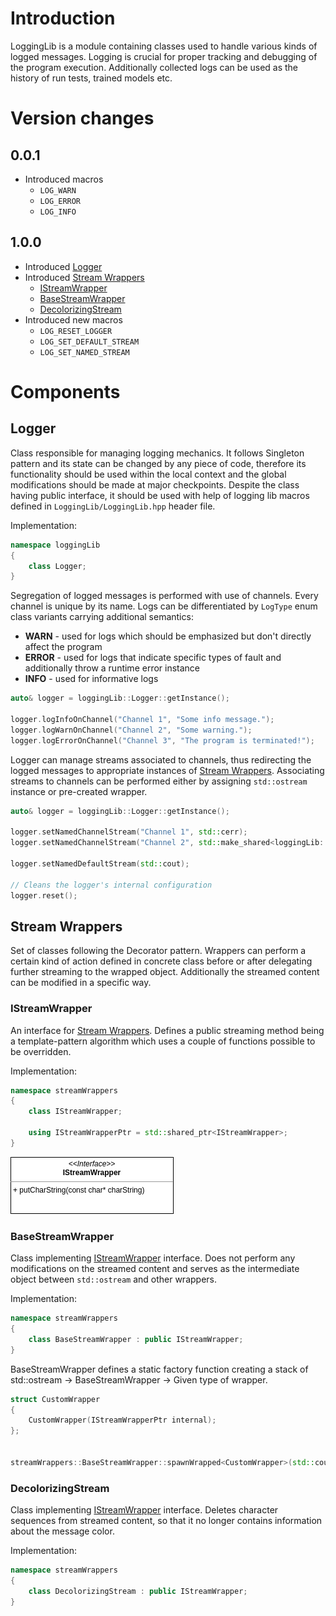 # Introduction

LoggingLib is a module containing classes used to handle various kinds of logged messages. Logging is crucial for proper tracking and debugging of the program execution. Additionally collected logs can be used as the history of run tests, trained models etc.

# Version changes

## 0.0.1

- Introduced macros
    - `LOG_WARN` 
    - `LOG_ERROR` 
    - `LOG_INFO`

## 1.0.0

- Introduced [Logger](#Logger)
- Introduced [Stream Wrappers](#StreamWrappers)
    - [IStreamWrapper](#IStreamWrapper)
    - [BaseStreamWrapper](#BaseStreamWrapper)
    - [DecolorizingStream](#DecolorizingStream)
- Introduced new macros
    - `LOG_RESET_LOGGER`
    - `LOG_SET_DEFAULT_STREAM`
    - `LOG_SET_NAMED_STREAM`

# Components

## Logger

Class responsible for managing logging mechanics. It follows Singleton pattern and its state can be changed by any piece of code, therefore its functionality should be used within the local context and the global modifications should be made at major checkpoints. Despite the class having public interface, it should be used with help of logging lib macros defined in `LoggingLib/LoggingLib.hpp` header file.

Implementation:
```cpp
namespace loggingLib
{
    class Logger;
}
```

Segregation of logged messages is performed with use of channels. Every channel is unique by its name. Logs can be differentiated by `LogType` enum class variants carrying additional semantics:

- **WARN** - used for logs which should be emphasized but don't directly affect the program
- **ERROR** - used for logs that indicate specific types of fault and additionally throw a runtime error instance 
- **INFO** - used for informative logs


```cpp
auto& logger = loggingLib::Logger::getInstance();

logger.logInfoOnChannel("Channel 1", "Some info message.");
logger.logWarnOnChannel("Channel 2", "Some warning.");
logger.logErrorOnChannel("Channel 3", "The program is terminated!");
```

Logger can manage streams associated to channels, thus redirecting the logged messages to appropriate instances of [Stream Wrappers](#Stream-Wrappers). Associating streams to channels can be performed either by assigning `std::ostream` instance or pre-created wrapper.

```cpp
auto& logger = loggingLib::Logger::getInstance();

logger.setNamedChannelStream("Channel 1", std::cerr);
logger.setNamedChannelStream("Channel 2", std::make_shared<loggingLib::BaseStreamWrapper>(std::cout));

logger.setNamedDefaultStream(std::cout);

// Cleans the logger's internal configuration
logger.reset();
```

## Stream Wrappers

Set of classes following the Decorator pattern. Wrappers can perform a certain kind of action defined in concrete class before or after delegating further streaming to the wrapped object. Additionally the streamed content can be modified in a specific way. 

### IStreamWrapper

An interface for [Stream Wrappers](#Stream-Wrappers). Defines a public streaming method being a template-pattern algorithm which uses a couple of functions possible to be overridden. 

Implementation:
```cpp
namespace streamWrappers
{
    class IStreamWrapper;

    using IStreamWrapperPtr = std::shared_ptr<IStreamWrapper>;
}
```

![IStreamWrapper interface](./res/IStreamWrapperInterface.drawio.png)


### BaseStreamWrapper

Class implementing [IStreamWrapper](#IStreamWrapper) interface. Does not perform any modifications on the streamed content and serves as the intermediate object between `std::ostream` and other wrappers.

Implementation:
```cpp
namespace streamWrappers
{
    class BaseStreamWrapper : public IStreamWrapper;
}
```

BaseStreamWrapper defines a static factory function creating a stack of std::ostream -> BaseStreamWrapper -> Given type of wrapper.

```cpp
struct CustomWrapper
{
    CustomWrapper(IStreamWrapperPtr internal);
};


streamWrappers::BaseStreamWrapper::spawnWrapped<CustomWrapper>(std::cout);
```

### DecolorizingStream

Class implementing [IStreamWrapper](#IStreamWrapper) interface. Deletes character sequences from streamed content, so that it no longer contains information about the message color.


Implementation:
```cpp
namespace streamWrappers
{
    class DecolorizingStream : public IStreamWrapper;
}
```